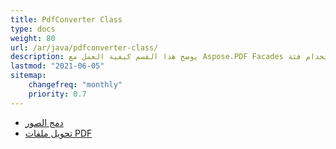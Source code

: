 ```yaml
---
title: PdfConverter Class
type: docs
weight: 80
url: /ar/java/pdfconverter-class/
description: يوضح هذا القسم كيفية العمل مع Aspose.PDF Facades باستخدام فئة PdfConverter.
lastmod: "2021-06-05"
sitemap:
    changefreq: "monthly"
    priority: 0.7
---
```


- [دمج الصور](/pdf/ar/java/merge-images/)
- [تحويل ملفات PDF](/pdf/ar/java/convert-pdf-file/)